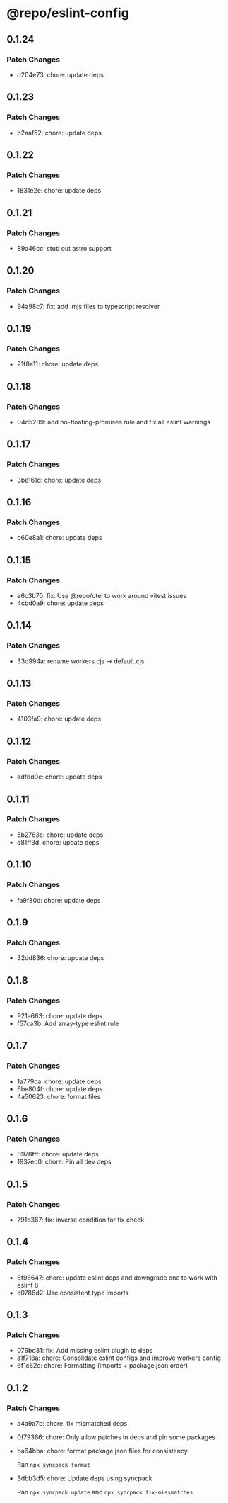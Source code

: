 # @repo/eslint-config

## 0.1.24

### Patch Changes

- d204e73: chore: update deps

## 0.1.23

### Patch Changes

- b2aaf52: chore: update deps

## 0.1.22

### Patch Changes

- 1831e2e: chore: update deps

## 0.1.21

### Patch Changes

- 89a46cc: stub out astro support

## 0.1.20

### Patch Changes

- 94a98c7: fix: add .mjs files to typescript resolver

## 0.1.19

### Patch Changes

- 21f8e11: chore: update deps

## 0.1.18

### Patch Changes

- 04d5289: add no-floating-promises rule and fix all eslint warnings

## 0.1.17

### Patch Changes

- 3be161d: chore: update deps

## 0.1.16

### Patch Changes

- b60e8a1: chore: update deps

## 0.1.15

### Patch Changes

- e6c3b70: fix: Use @repo/otel to work around vitest issues
- 4cbd0a9: chore: update deps

## 0.1.14

### Patch Changes

- 33d994a: rename workers.cjs -> default.cjs

## 0.1.13

### Patch Changes

- 4103fa9: chore: update deps

## 0.1.12

### Patch Changes

- adfbd0c: chore: update deps

## 0.1.11

### Patch Changes

- 5b2763c: chore: update deps
- a81ff3d: chore: update deps

## 0.1.10

### Patch Changes

- fa9f80d: chore: update deps

## 0.1.9

### Patch Changes

- 32dd836: chore: update deps

## 0.1.8

### Patch Changes

- 921a663: chore: update deps
- f57ca3b: Add array-type eslint rule

## 0.1.7

### Patch Changes

- 1a779ca: chore: update deps
- 6be804f: chore: update deps
- 4a50623: chore: format files

## 0.1.6

### Patch Changes

- 0978fff: chore: update deps
- 1937ec0: chore: Pin all dev deps

## 0.1.5

### Patch Changes

- 791d367: fix: inverse condition for fix check

## 0.1.4

### Patch Changes

- 8f98647: chore: update eslint deps and downgrade one to work with eslint 8
- c0786d2: Use consistent type imports

## 0.1.3

### Patch Changes

- 079bd31: fix: Add missing eslint plugin to deps
- a1f718a: chore: Consolidate eslint configs and improve workers config
- 6f1c62c: chore: Formatting (imports + package.json order)

## 0.1.2

### Patch Changes

- a4a9a7b: chore: fix mismatched deps
- 0f79366: chore: Only allow patches in deps and pin some packages
- ba64bba: chore: format package.json files for consistency

  Ran `npx syncpack format`

- 3dbb3d5: chore: Update deps using syncpack

  Ran `npx syncpack update` and `npx syncpack fix-missmatches`
